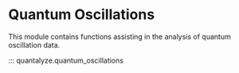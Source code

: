 # Quantum Oscillations

This module contains functions assisting in the analysis of quantum oscillation data.

::: quantalyze.quantum_oscillations
